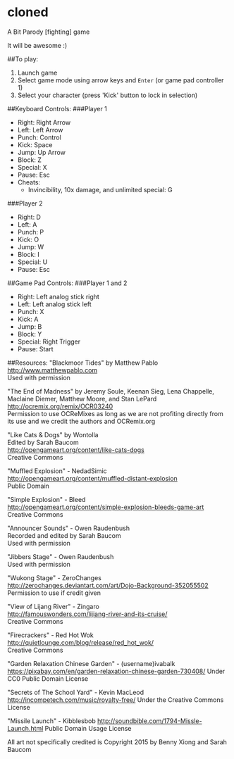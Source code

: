 # cloned
 A Bit Parody [fighting] game

It will be awesome :)

##To play:
  1. Launch game
  2. Select game mode using arrow keys and `Enter` (or game pad controller 1)
  3. Select your character (press 'Kick' button to lock in selection)

##Keyboard Controls:
###Player 1
  * Right: Right Arrow
  * Left:    Left Arrow
  * Punch:   Control
  * Kick:    Space
  * Jump:    Up Arrow
  * Block:   Z
  * Special: X
  * Pause: Esc
  * Cheats:
    * Invincibility, 10x damage, and unlimited special: G

###Player 2
  * Right: D
  * Left:  A
  * Punch: P
  * Kick:  O
  * Jump:  W
  * Block: I
  * Special: U
  * Pause: Esc

##Game Pad Controls:
###Player 1 and 2
  * Right:   Left analog stick right
  * Left:    Left analog stick left
  * Punch:   X
  * Kick:    A
  * Jump:    B
  * Block:   Y
  * Special: Right Trigger
  * Pause: Start


##Resources:
"Blackmoor Tides" by Matthew Pablo  
http://www.matthewpablo.com  
Used with permission  
  
"The End of Madness" by Jeremy Soule, Keenan Sieg, Lena Chappelle, Maclaine Diemer, Matthew Moore, and Stan LePard  
http://ocremix.org/remix/OCR03240  
Permission to use OCReMixes as long as we are not profiting directly from its use and we credit the authors and OCRemix.org 

"Like Cats & Dogs" by Wontolla  
Edited by Sarah Baucom  
http://opengameart.org/content/like-cats-dogs  
Creative Commons  
  
"Muffled Explosion" - NedadSimic  
http://opengameart.org/content/muffled-distant-explosion  
Public Domain  
  
"Simple Explosion" - Bleed  
http://opengameart.org/content/simple-explosion-bleeds-game-art  
Creative Commons  

"Announcer Sounds" - Owen Raudenbush  
Recorded and edited by Sarah Baucom  
Used with permission  

"Jibbers Stage" - Owen Raudenbush  
Used with permission  

"Wukong Stage" - ZeroChanges  
http://zerochanges.deviantart.com/art/Dojo-Background-352055502  
Permission to use if credit given  

"View of Lijang River" - Zingaro  
http://famouswonders.com/lijiang-river-and-its-cruise/  
Creative Commons  

"Firecrackers" - Red Hot Wok  
http://quietlounge.com/blog/release/red_hot_wok/  
Creative Commons  

"Garden Relaxation Chinese Garden" - (username)ivabalk
https://pixabay.com/en/garden-relaxation-chinese-garden-730408/
Under CC0 Public Domain License

"Secrets of The School Yard" - Kevin MacLeod
http://incompetech.com/music/royalty-free/
Under the Creative Commons License

"Missile Launch" - Kibblesbob
http://soundbible.com/1794-Missle-Launch.html
Public Domain Usage License
  
All art not specifically credited is Copyright 2015 by Benny Xiong and Sarah Baucom
